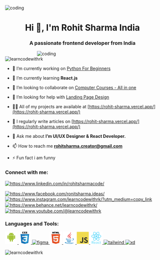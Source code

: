 <img align="center" alt="coding" width="1200" src="https://res.cloudinary.com/learncodewithrk/image/upload/v1681989910/Banner/banner_cfjp34.jpg">
<h1 align="center">Hi 👋, I'm Rohit Sharma India</h1>
<h3 align="center">A passionate frontend developer from India</h3>

<img align="right" alt="coding" width="400" src="https://cdn.pixabay.com/animation/2022/11/10/13/22/13-22-56-246_512.gif">

<p align="left"> <img src="https://komarev.com/ghpvc/?username=learncodewithrk&label=Profile%20views&color=0e75b6&style=flat" alt="learncodewithrk" /> </p>

- 🔭 I’m currently working on [Python For Beginners](https://play.google.com/store/apps/details?id=com.amulyasamajkalyan.pythonprogrammingexamples)

- 🌱 I’m currently learning **React.js**

- 👯 I’m looking to collaborate on [Computer Courses - All in one](https://play.google.com/store/apps/details?id=in.lanistaeducation.computerscience)

- 🤝 I’m looking for help with [Landing Page Design](https://www.behance.net/learncodewithrk/)

- 👨‍💻 All of my projects are available at [https://rohit-sharma.vercel.app/](https://rohit-sharma.vercel.app/)

- 📝 I regularly write articles on [https://rohit-sharma.vercel.app/](https://rohit-sharma.vercel.app/)

- 💬 Ask me about **I’m UI/UX Designer & React Developer.**

- 📫 How to reach me **rohitsharma.creator@gmail.com**

- ⚡ Fun fact i am funny

<h3 align="left">Connect with me:</h3>
<p align="left">
<a href="https://www.linkedin.com/in/rohitsharmacode/" target="blank"><img align="center" src="https://raw.githubusercontent.com/rahuldkjain/github-profile-readme-generator/master/src/images/icons/Social/linked-in-alt.svg" alt="https://www.linkedin.com/in/rohitsharmacode/" height="30" width="40" /></a>

<a href="https://www.facebook.com/Ronitsharma.ideas/" target="blank"><img align="center" src="https://raw.githubusercontent.com/rahuldkjain/github-profile-readme-generator/master/src/images/icons/Social/facebook.svg" alt="https://www.facebook.com/ronitsharma.ideas/" height="30" width="40" /></a>
<a href="https://instagram.com/https://www.instagram.com/learncodewithrk/?utm_medium=copy_link" target="blank"><img align="center" src="https://raw.githubusercontent.com/rahuldkjain/github-profile-readme-generator/master/src/images/icons/Social/instagram.svg" alt="https://www.instagram.com/learncodewithrk/?utm_medium=copy_link" height="30" width="40" /></a>
<a href="https://www.behance.net/https://www.behance.net/learncodewithrk/" target="blank"><img align="center" src="https://raw.githubusercontent.com/rahuldkjain/github-profile-readme-generator/master/src/images/icons/Social/behance.svg" alt="https://www.behance.net/learncodewithrk/" height="30" width="40" /></a>
<a href="https://www.youtube.com/c/https://www.youtube.com/@learncodewithrk" target="blank"><img align="center" src="https://raw.githubusercontent.com/rahuldkjain/github-profile-readme-generator/master/src/images/icons/Social/youtube.svg" alt="https://www.youtube.com/@learncodewithrk" height="30" width="40" /></a>
</p>

<h3 align="left">Languages and Tools:</h3>
<p align="left"> <a href="https://developer.android.com" target="_blank" rel="noreferrer"> <img src="https://raw.githubusercontent.com/devicons/devicon/master/icons/android/android-original-wordmark.svg" alt="android" width="40" height="40"/> </a> <a href="https://www.w3schools.com/css/" target="_blank" rel="noreferrer"> <img src="https://raw.githubusercontent.com/devicons/devicon/master/icons/css3/css3-original-wordmark.svg" alt="css3" width="40" height="40"/> </a> <a href="https://www.figma.com/" target="_blank" rel="noreferrer"> <img src="https://www.vectorlogo.zone/logos/figma/figma-icon.svg" alt="figma" width="40" height="40"/> </a> <a href="https://www.w3.org/html/" target="_blank" rel="noreferrer"> <img src="https://raw.githubusercontent.com/devicons/devicon/master/icons/html5/html5-original-wordmark.svg" alt="html5" width="40" height="40"/> </a> <a href="https://www.java.com" target="_blank" rel="noreferrer"> <img src="https://raw.githubusercontent.com/devicons/devicon/master/icons/java/java-original.svg" alt="java" width="40" height="40"/> </a> <a href="https://developer.mozilla.org/en-US/docs/Web/JavaScript" target="_blank" rel="noreferrer"> <img src="https://raw.githubusercontent.com/devicons/devicon/master/icons/javascript/javascript-original.svg" alt="javascript" width="40" height="40"/> </a> <a href="https://reactjs.org/" target="_blank" rel="noreferrer"> <img src="https://raw.githubusercontent.com/devicons/devicon/master/icons/react/react-original-wordmark.svg" alt="react" width="40" height="40"/> </a> <a href="https://tailwindcss.com/" target="_blank" rel="noreferrer"> <img src="https://www.vectorlogo.zone/logos/tailwindcss/tailwindcss-icon.svg" alt="tailwind" width="40" height="40"/> </a> <a href="https://www.adobe.com/products/xd.html" target="_blank" rel="noreferrer"> <img src="https://cdn.worldvectorlogo.com/logos/adobe-xd.svg" alt="xd" width="40" height="40"/> </a> </p>

<p><img align="center" src="https://github-readme-streak-stats.herokuapp.com/?user=learncodewithrk&" alt="learncodewithrk" /></p>

